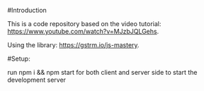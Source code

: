 #Introduction

This is a code repository based on the video tutorial: https://www.youtube.com/watch?v=MJzbJQLGehs.

Using the library: https://gstrm.io/js-mastery.

#Setup:

run npm i && npm start for both client and server side to start the development server
